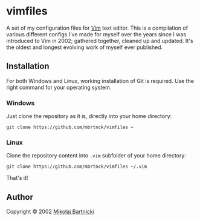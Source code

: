 # vimfiles

A set of my configuration files for [Vim][00] text editor. This is a
compilation of various different configs I've made for myself over the
years since I was introduced to Vim in 2002; gathered together, cleaned
up and updated. It's the oldest and longest evolving work of myself
ever published.

## Installation

For both Windows and Linux, working installation of Git is required. Use
the right command for your operating system.

### Windows

Just clone the repository as it is, directly into your home directory:

    git clone https://github.com/mbrtnck/vimfiles ~

### Linux

Clone the repository content into `.vim` subfolder of your home directory:

    git clone https://github.com/mbrtnck/vimfiles ~/.vim

That's it!

## Author

Copyright &copy; 2002 [Mikołaj Bartnicki][99]

[00]: https://www.vim.org
[99]: mailto://mikolaj@bartnicki.org
